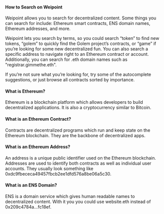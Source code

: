 #### How to Search on Weipoint
Weipoint allows you to search for decentralized content. Some things you can search for include: Ethereum smart contracts, ENS domain names, Ethereum addresses, and more.

Weipoint lets you search by terms, so you could search “token” to find new tokens, “golem” to quickly find the Golem project’s contracts, or “game” if you’re looking for some new decentralized fun. You can also search a specific address to navigate right to an Ethereum contract or account. Additionally, you can search for .eth domain names such as "registrar.gimmethe.eth".

If you’re not sure what you’re looking for, try some of the autocomplete suggestions, or just browse all contracts sorted by importance.

#### What is Ethereum?
Ethereum is a blockchain platform which allows developers to build decentralized applications. It is also a cryptocurrency similar to Bitcoin.

#### What is an Ethereum Contract?
Contracts are decentralized programs which run and keep state on the Ethereum blockchain. They are the backbone of decentralized apps.

#### What is an Ethereum Address?
An address is a unique public identifier used on the Ethereum blockchain. Addresses are used to identify both contracts as well as individual user accounts. They usually look something like 0xdc9fbececa49457fbcb2ee1dfd576a8be06a5c30.

#### What is an ENS Domain?
ENS is a domain service which gives human readable names to decentralized content. With it you you could use website.eth instead of 0x209c4784a…fc18ef.
